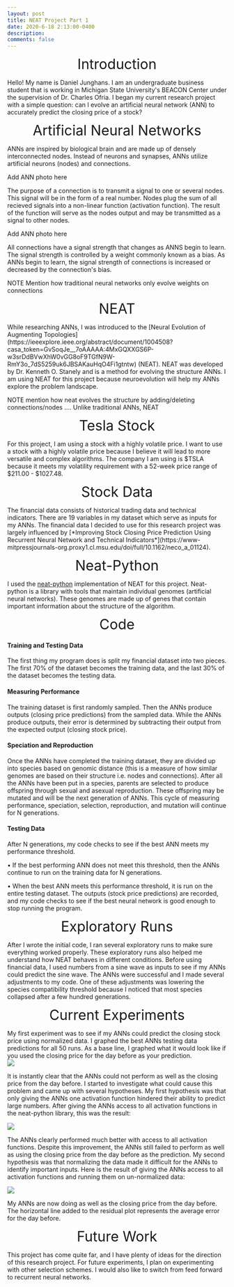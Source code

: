 ```yaml
---
layout: post
title: NEAT Project Part 1
date: 2020-6-18 2:13:00-0400
description: 
comments: false
---
```


<p style="text-align: center;"><font size="+3">Introduction</font></p>
Hello! My name is Daniel Junghans. I am an undergraduate business student that is working in Michigan State University's BEACON Center under the supervision of Dr. Charles Ofria. I began my current research project with a simple question: can I evolve an artificial neural network (ANN) to accurately predict the closing price of a stock? 

<p style="text-align: center;"><font size="+3">Artificial Neural Networks</font></p>
ANNs are inspired by biological brain and are made up of densely interconnected nodes. Instead of neurons and synapses, ANNs utilize artificial neurons (nodes) and connections. 


Add ANN photo here

The purpose of a connection is to transmit a signal to one or several nodes. This signal will be in the form of a real number. Nodes plug the sum of all recieved signals into a non-linear function (activation function). The result of the function will serve as the nodes output and may be transmitted as a signal to other nodes.

Add ANN photo here 


All connections have a signal strength that changes as ANNS begin to learn. The signal strength is controlled by a weight commonly known as a bias. As ANNs begin to learn, the signal strength of connections is increased or decreased by the connection's bias. 



 NOTE Mention how traditional neural networks only evolve weights on connections



<p style="text-align: center;"><font size="+3">NEAT</font></p>
While researching ANNs, I was introduced to the [Neural Evolution of Augmenting Topologies](https://ieeexplore.ieee.org/abstract/document/1004508?casa_token=GvSoqJe__7oAAAAA:4MxGQXXGS6P-w3srDdBVwXhW0vGG8oF9TGfN9W-RmY3o_7dS5259uk6JBSAKauHqO4Fi1gtntw) (NEAT). NEAT was developed by Dr. Kenneth O. Stanely and is a method for evolving the structure ANNs. I am using NEAT for this project because neuroevolution will help my ANNs explore the problem landscape.


NOTE mention how neat evolves the structure by adding/deleting connections/nodes .... Unlike traditional ANNs, NEAT


<p style="text-align: center;"><font size="+3">Tesla Stock</font></p>
For this project, I am using a stock with a highly volatile price. I want to use a stock with a highly volatile price because I believe it will lead to more versatile and complex algorithms. The company I am using is $TSLA because it meets my volatility requirement with a 52-week price range of $211.00 - $1027.48. 

<p style="text-align: center;"><font size="+3">Stock Data</font></p>
The financial data consists of historical trading data and technical indicators. There are 19 variables in my dataset which serve as inputs for my ANNs. The financial data I decided to use for this research project was largely influenced by [*Improving Stock Closing Price Prediction Using Recurrent Neural Network and Technical Indicators*](https://www-mitpressjournals-org.proxy1.cl.msu.edu/doi/full/10.1162/neco_a_01124).


<p style="text-align: center;"><font size="+3">Neat-Python</font></p>

I used the [neat-python](https://neat-python.readthedocs.io/en/latest/) implementation of NEAT for this project. Neat-python is a library with tools that maintain individual genomes (artificial neural networks). These genomes are made up of genes that contain important information about the structure of the algorithm.

<p style="text-align: center;"><font size="+3">Code</font></p>

<h4>Training and Testing Data</h4>
The first thing my program does is split my financial dataset into two pieces. The first 70% of the dataset becomes the training data, and the last 30% of the dataset becomes the testing data. <br />

<h4>Measuring Performance</h4>
The training dataset is first randomly sampled. Then the ANNs produce outputs (closing price predictions) from the sampled data. While the ANNs produce outputs, their error
is determined by subtracting their output from the expected output (closing stock price). 
<br />
<h4>Speciation and Reproduction</h4>
Once the ANNs have completed the training dataset, they are divided up into species based on genomic distance (this is a measure of how similar genomes are based on their structure i.e. nodes and connections). After all the ANNs have been put in a species, parents are selected to produce offspring through sexual and asexual reproduction. These offspring may be mutated and will be the next generation of ANNs. This cycle of measuring performance, speciation, selection, reproduction, and mutation will continue for N generations. 
<br />
<h4>Testing Data</h4>
After N generations, my code checks to see if the best ANN meets my performance threshold.  

•	If the best performing ANN does not meet this threshold, then the ANNs continue to run on the training data for N generations. 

•	When the best ANN meets this performance threshold, it is run on the entire testing dataset. The outputs (stock price predictions) are recorded, and my code checks to see if the best neural network is good enough to stop running the program.  


<p style="text-align: center;"><font size="+3">Exploratory Runs</font></p>
After I wrote the initial code, I ran several exploratory runs to make sure everything worked properly. These exploratory runs also helped me understand how NEAT behaves in different conditions. Before using financial data, I used numbers from a sine wave as inputs to see if my ANNs could predict the sine wave. The ANNs were successful and I made several adjustments to my code. One of these adjustments was lowering the species compatibility threshold because I noticed that most species collapsed after a few hundred generations. 

<p style="text-align: center;"><font size="+3">Current Experiments</font></p>
My first experiment was to see if my ANNs could predict the closing stock price using normalized data. I graphed the best ANNs testing data predictions for all 50 runs. As a base line, I graphed what it would look like if you used the closing price for the day before as your prediction. 

<div class="img">
    <img class="col three" src="{{ site.baseurl }}/assets/img/graph1.PNG">
</div>

It is instantly clear that the ANNs could not perform as well as the closing price from the day before. I started to investigate what could cause this problem and came up with several hypotheses. My first hypothesis was that only giving the ANNs one activation function hindered their ability to predict large numbers. After giving the ANNs access to all activation functions in the neat-python library, this was the result:

<div class="img">
    <img class="col three" src="{{ site.baseurl }}/assets/img/graph2.PNG">
</div>

The ANNs clearly performed much better with access to all activation functions. Despite this improvement, the ANNs still failed to perform as well as using the closing price from the day before as the prediction. My second hypothesis was that normalizing the data made it difficult for the ANNs to identify important inputs. Here is the result of giving the ANNs access to all activation functions and running them on un-normalized data:

<div class="img">
    <img class="col three" src="{{ site.baseurl }}/assets/img/graph3.PNG">
</div>

My ANNs are now doing as well as the closing price from the day before. The horizontal line added to the residual plot represents the average error for the day before. 

<p style="text-align: center;"><font size="+3">Future Work</font></p>
This project has come quite far, and I have plenty of ideas for the direction of this research project. For future experiments, I plan on experimenting with other selection schemes. I would also like to switch from feed forward to recurrent neural networks. 

